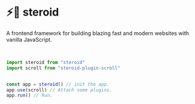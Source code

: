 # :zap::muscle: steroid

A frontend framework for building blazing fast and modern websites with vanilla JavaScript.

<br>

```typescript
import steroid from "steroid"
import scroll from "steroid-plugin-scroll"


const app = steroid() // init the app.
app.use(scroll) // Attach some plugins.
app.run() // Run.
```


